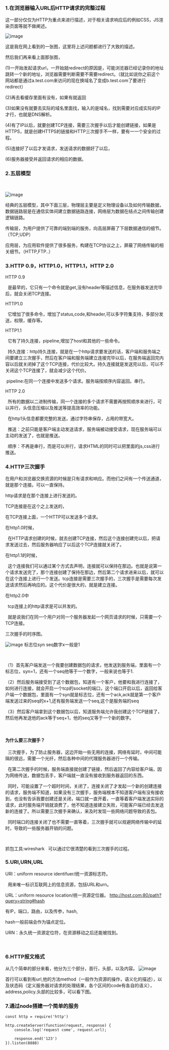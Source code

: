 ### 1.在浏览器输入URL后HTTP请求的完整过程

这一部分仅仅为HTTP为重点来进行描述，对于相关请求响应后的例如CSS，JS渲染页面等就不做阐述。

![image](https://img-blog.csdnimg.cn/20190321211354443.png?x-oss-process=image/watermark,type_ZmFuZ3poZW5naGVpdGk,shadow_10,text_aHR0cHM6Ly9ibG9nLmNzZG4ubmV0L3FxXzM3MDIxNTU0,size_16,color_FFFFFF,t_70)

这是我在网上看到的一张图，这里将上述问题都进行了大致的描述。

然后我们再来看上面那张图，

(1)一开始发起请求url，一开始就redirect的原因是，可能浏览器已经记录你的地址跳转一个新的地址，浏览器需要判断需要不需要redirect。（就比如说你之前这个网站都是通过a.test.com来访问的现在换域名了变成b.test.com了要进行redirect）

(2)再去看缓存里面有没有，如果有就返回

(3)如果没有就要去实际的域名里面找，输入的是域名，找到需要对应成实际的IP才行，也就是DNS解析。

(4)有了IP以后，就要创建TCP连接，需要三次握手以后才能创建链接，如果是HTTPS，就是创建HTTPS的链接和HTTP三次握手不一样，要有一一个安全的过程。

(5)连接好了以后才发请求，发送请求的数据好了以后，

(6)服务器接受并返回请求的相应的数据。

### 2.五层模型
 

![image](https://img-blog.csdnimg.cn/20190321211804718.png)

经典的五层模型，其中下面三层，物理层主要是定义物理设备以及如何传输数据，数据链路层是在通信实体间建立数据链路连接，网络层为数据在结点之间传输创建逻辑链路。

传输层，为用户提供了可靠的端到端的服务，向高层屏蔽了下层数据通信的细节。（TCP,UDP）

应用层，为应用软件提供了很多服务，构建在TCP协议之上，屏蔽了网络传输的相关细节。（HTTP,FTP..）

### 3.HTTP 0.9，HTTP1.0，HTTP1.1，HTTP 2.0
HTTP 0.9

  是最早的，它只有一个命令就是get,没有header等描述信息，在服务器发送完毕后，就会关闭TCP连接。

HTTP1.0

  它增加了很多命令，增加了status,code,和header,可以多字符集支持，多部分发送，权限，缓存等。

HTTP1.1

  它有了持久连接，pipeline,增加了host和其他的一些命令。

  持久连接：http持久连接，就是在一个http请求要发送的话，客户端和服务端之间要建立三次握手，然后在客户端和服务端建立连接完毕以后，在服务端返回完内容以后就关闭掉了这个TCP连接，代价比较大。持久连接就是发送完以后，可以不关闭这个TCP连接了，就会减少这个代价。

 pipeline:在同一个连接中发送多个请求。服务端按顺序内容返回。串行。

HTTP 2.0

  所有的数据以二进制传输，同一个连接的多个请求不需要再按照顺序来进行，可以并行，头信息压缩以及推送等提高效率的功能。

  在http1头信息都要完整的发送，通过字符串保存，占用的带宽大。

  推送：之前只能是客户端主动发送请求，服务端被动接受请求，现在服务端可以主动的发送了，也就是推送。

  顺序：不再是串行，而是可以并行，请求HTML的同时可以把里面的js,css进行推送。

### 4.HTTP三次握手
在用户和浏览器交换资源的时候是只有请求和响应。而他们之间有一个传送通道，就是那个连接。可以一直保持。

http请求是在那个连接上进行发送的。

TCP连接是在这个之上发送的，

在TCP连接上面，一个HTTP可以发送多个请求。

在http1.0时候，

  在HTTP请求创建的时候，就去创建TCP连接，然后这个连接创建完以后，把请求发送过去，然后服务器响应了以后这个TCP连接就关闭了。

在http1.1的时候，

  这个连接我们可以通过某个方式去声明，连接就可以保持在那边。也就是说第一个请求发送完了，那个连接创建了保持在那边，然后第二个请求进来以后，就可以在这个连接上进行一个发送。tcp连接是需要三次握手的，三次握手是需要每次发送请求然后再响应的。这个代价是很大的，就是建立连接。

在http2.0中

  tcp连接上的http请求是可以并发的。

  就是说我们在同一个用户对同一个服务器发起一个网页请求的时候，只需要一个TCP连接。

三次握手的时序图。

![image](https://img-blog.csdnimg.cn/2019032121342976.png?x-oss-process=image/watermark,type_ZmFuZ3poZW5naGVpdGk,shadow_10,text_aHR0cHM6Ly9ibG9nLmNzZG4ubmV0L3FxXzM3MDIxNTU0,size_16,color_FFFFFF,t_70)
标志位syn seq数字x一般是1

 

（1）首先客户端发送一个我要创建数据包的请求，他发送到服务端，里面有一个标志位，syn=1，还有一个seq他等于一个数字，一般来说也等于1.

（2）然后服务端接受到了这个数据包，知道有一个客户，他要和我进行连接了，如何进行连接，就会开启一个tcp的socket的端口，这个端口开启以后，返回给客户端一个数据包，里面有一个syn就是标志位，还有一个ack,ack就是第一个客户端发送过来的seq的x+1,还有服务端发送一个seq,这个是服务端的seq

（3）然后客户端拿到这个数据包以后，知道服务端允许我创建这个TCP链接了，然后他再发送他的ack等于seq+1，他的seq又等于一个新的数字。

 

#### 为什么要三次握手？
  三次握手，为了防止服务器，这边开始一些无用的连接，网络有延时，中间可能隔的很远，需要一个光纤，然后各种中间的代理服务器进行一个传输。

  在第二次握手的时候，服务端直接就创建了链接，然后返回了内容给客户端，因为网络传送，数据包丢手，客户端就一直没有接收到服务器返回的东西。

  同时，可能设置了一个超时时间，关闭了，连接关闭了才发起一个新的创建连接的请求，服务端不知道，如果没有三次握手，服务端根本不知道客户端有没有接收到，也没有告诉我要创建还是关闭，端口就一直开着，一直等着客户端发送实际的请求，此时服务端开销就浪费了，他不知道连接建立失败，可能客户端已经去发送新的连接了。所以需要三次握手来确认，来及时发现一些网络问题导致的丢包。

  同时端口的连接关闭了也不需要一直等着，三次握手就可以规避网络传输中的延时，导致的一些服务器开销的问题。

 

抓包工具:wireshark
  可以通过它很清楚的看到三次握手的过程。

### 5.URI,URN,URL
URI：uniform resource identifuer/统一资源标志符。

  用来唯一标识互联网上的信息资源，包括URL和urn。

URL：uniform resource location/统一资源定位器。
http://host.com:80/path?query=string#hash

有IP，端口，路由，以及传参，hash,

hash一般前端会作为锚点定位。

URN：永久统一资源定位符，在资源移动之后还能被找到。

 

### 6.HTTP报文格式
从几个简单的部分来看，他分为三个部分，首行，头部，以及内容。
![image](https://img-blog.csdnimg.cn/20190321214459132.png?x-oss-process=image/watermark,type_ZmFuZ3poZW5naGVpdGk,shadow_10,text_aHR0cHM6Ly9ibG9nLmNzZG4ubmV0L3FxXzM3MDIxNTU0,size_16,color_FFFFFF,t_70)

首行可以看到有url,他的方法method（一般作为资源的操作，语义化的描述），以及状态码（定义服务器对请求的处理结果，各个区间的code有各自的语义），address,policy.头部的比较多，可以看下图。



### 7.通过node搭建一个简单的服务

```
const http = require('http')
 
http.createServer(function(request, response) {
    console.log('request come', request.url);
 
    response.end('123')
}).listen(8888)
```
